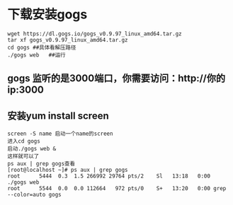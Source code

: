 # 下载安装gogs
    wget https://dl.gogs.io/gogs_v0.9.97_linux_amd64.tar.gz
    tar xf gogs_v0.9.97_linux_amd64.tar.gz
    cd gogs ##具体看解压路径
    ./gogs web   ##运行
    
## gogs 监听的是3000端口，你需要访问：http://你的ip:3000
## 安装yum install screen
    screen -S name 启动一个name的screen
    进入cd gogs
    启动./gogs web &
    这样就可以了
    ps aux | grep gogs查看
    [root@localhost ~]# ps aux | grep gogs
    root      5444  0.3  1.5 266992 29764 pts/2    Sl   13:18   0:00 ./gogs web
    root      5544  0.0  0.0 112664   972 pts/0    S+   13:20   0:00 grep --color=auto gogs
